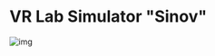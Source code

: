 # VR Lab Simulator "Sinov"


![img](https://github.com/NodiraTillayeva/Tech2023/blob/main/VR_first.jpg)
